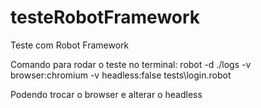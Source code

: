 # testeRobotFramework
Teste com Robot Framework

Comando para rodar o teste no terminal:
robot -d ./logs -v browser:chromium -v headless:false tests\login.robot

Podendo trocar o browser e alterar o headless